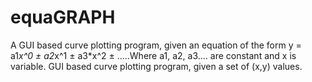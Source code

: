 # equaGRAPH
A GUI based curve plotting program, given an equation of the form y = a1*x^0 ± a2*x^1 ± a3*x^2 ±  .....Where a1, a2, a3.... are constant and x is variable.
GUI based curve plotting program, given a set of (x,y) values.
